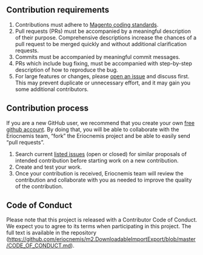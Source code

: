 ## Contribution requirements

1. Contributions must adhere to [Magento coding standards](http://devdocs.magento.com/guides/v2.0/coding-standards/bk-coding-standards.html).
2. Pull requests (PRs) must be accompanied by a meaningful description of their purpose. Comprehensive descriptions increase the chances of a pull request to be merged quickly and without additional clarification requests.
3. Commits must be accompanied by meaningful commit messages.
4. PRs which include bug fixing, must be accompanied with step-by-step description of how to reproduce the bug.
5. For large features or changes, please [open an issue](https://github.com/eriocnemis/m2.DownloadableImportExport/issues) and discuss first. This may prevent duplicate or unnecessary effort, and it may gain you some additional contributors.

## Contribution process

If you are a new GitHub user, we recommend that you create your own [free github account](https://github.com/signup/free). By doing that, you will be able to collaborate with the Eriocnemis team, “fork” the Eriocnemis project and be able to easily send “pull requests”.

1. Search current [listed issues](https://github.com/eriocnemis/m2.DownloadableImportExport/issues) (open or closed) for similar proposals of intended contribution before starting work on a new contribution.
2. Create and test your work.
3. Once your contribution is received, Eriocnemis  team will review the contribution and collaborate with you as needed to improve the quality of the contribution.

## Code of Conduct

Please note that this project is released with a Contributor Code of Conduct. We expect you to agree to its terms when participating in this project.
The full text is available in the repository (https://github.com/eriocnemis/m2.DownloadableImportExport/blob/master/CODE_OF_CONDUCT.md).
